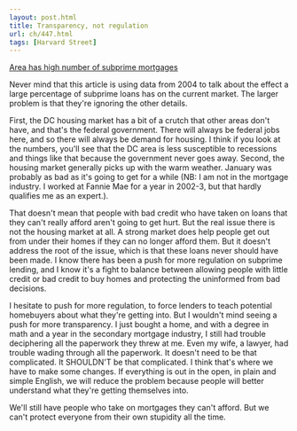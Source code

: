 ```yaml
---
layout: post.html
title: Transparency, not regulation
url: ch/447.html
tags: [Harvard Street]
---
```

[Area has high number of subprime mortgages](http://www.examiner.com/a-606531~Area_has_high_number_of_subprime_mortgages.html)

Never mind that this article is using data from 2004 to talk about the effect a large percentage of subprime loans has on the current market. The larger problem is that they're ignoring the other details.

First, the DC housing market has a bit of a crutch that other areas don't have, and that's the federal government. There will always be federal jobs here, and so there will always be demand for housing. I think if you look at the numbers, you'll see that the DC area is less susceptible to recessions and things like that because the government never goes away. Second, the housing market generally picks up with the warm weather. January was probably as bad as it's going to get for a while (NB: I am not in the mortgage industry. I worked at Fannie Mae for a year in 2002-3, but that hardly qualifies me as an expert.).

That doesn't mean that people with bad credit who have taken on loans that they can't really afford aren't going to get hurt. But the real issue there is not the housing market at all. A strong market does help people get out from under their homes if they can no longer afford them. But it doesn't address the root of the issue, which is that these loans never should have been made. I know there has been a push for more regulation on subprime lending, and I know it's a fight to balance between allowing people with little credit or bad credit to buy homes and protecting the uninformed from bad decisions. 

I hesitate to push for more regulation, to force lenders to teach potential homebuyers about what they're getting into. But I wouldn't mind seeing a push for more transparency. I just bought a home, and with a degree in math and a year in the secondary mortgage industry, I still had trouble deciphering all the paperwork they threw at me. Even my wife, a lawyer, had trouble wading through all the paperwork. It doesn't need to be that complicated. It SHOULDN'T be that complicated. I think that's where we have to make some changes. If everything is out in the open, in plain and simple English, we will reduce the problem because people will better understand what they're getting themselves into. 

We'll still have people who take on mortgages they can't afford. But we can't protect everyone from their own stupidity all the time.

